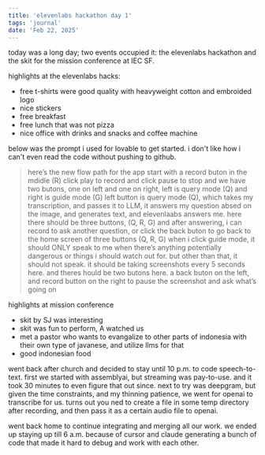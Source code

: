 ```yaml
---
title: 'elevenlabs hackathon day 1'
tags: 'journal'
date: 'Feb 22, 2025'
---
```


today was a long day; two events occupied it: the elevenlabs hackathon and the skit for the mission conference at IEC SF.

highlights at the elevenlabs hacks:

- free t-shirts were good quality with heavyweight cotton and embroided logo
- nice stickers
- free breakfast
- free lunch that was not pizza
- nice office with drinks and snacks and coffee machine

below was the prompt i used for lovable to get started. i don't like how i can't even read the code without pushing to github.

> here’s the new flow path for the app
> start with a record buton in the mdidle (R)
> click play to record and click pause to stop
> and we have two butons, one on left and one on right, left is query mode (Q) and right is guide mode (G)
> left button is query mode (Q), which takes my transcription, and passes it to LLM, it answers my question absed on the image, and generates text, and elevenlaabs answers me. here there should be three buttons, (Q, R, G)
> and after answering, i can record to ask another question, or click the back buton to go back to the home screen of three buttons (Q, R, G)
> when i click guide mode, it should ONLY speak to me when there’s anything potentially dangerous or things i should watch out for. but other than that, it should not speak. it should be taking screenshots every 5 seconds here. and theres hould be two butons here. a back buton on the left, and record button on the right to pause the screenshot and ask what’s going on

highlights at mission conference

- skit by SJ was interesting
- skit was fun to perform, A watched us
- met a pastor who wants to evangalize to other parts of indonesia with their own type of javanese, and utilize llms for that
- good indonesian food

went back after church and decided to stay until 10 p.m. to code speech-to-text. first we started with assemblyai, but streaming was pay-to-use. and it took 30 minutes to even figure that out since. next to try was deepgram, but given the time constraints, and my thinning patience, we went for openai to transcribe for us. turns out you ned to create a file in some temp directory after recording, and then pass it as a certain audio file to openai.

went back home to continue integrating and merging all our work. we ended up staying up till 6 a.m. because of cursor and claude generating a bunch of code that made it hard to debug and work with each other.
